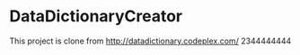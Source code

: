 DataDictionaryCreator
=====================

This project is clone from http://datadictionary.codeplex.com/
2344444444
